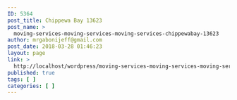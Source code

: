 ```yaml
---
ID: 5364
post_title: Chippewa Bay 13623
post_name: >
  moving-services-moving-services-moving-services-chippewabay-13623
author: mrgabonijeff@gmail.com
post_date: 2018-03-28 01:46:23
layout: page
link: >
  http://localhost/wordpress/moving-services-moving-services-moving-services-chippewabay-13623/
published: true
tags: [ ]
categories: [ ]
---
```

